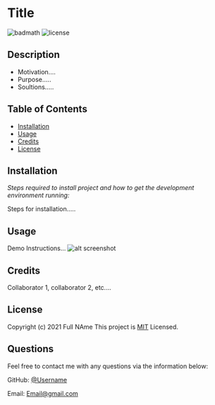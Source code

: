 # Title

![badmath](https://img.shields.io/github/languages/top/nielsenjared/badmath)
![license](https://img.shields.io/badge/license-MIT-brightgreen)

## Description

- Motivation....
- Purpose.....
- Soultions.....

## Table of Contents

- [Installation](#installation)
- [Usage](#usage)
- [Credits](#credits)
- [License](#license)

## Installation

*Steps required to install project and how to get the development environment running:*

Steps for installation.....

## Usage

Demo Instructions...
![alt screenshot](assets/images/image.jpg)

## Credits

Collaborator 1, collaborator 2, etc....

## License

Copyright (c) 2021 Full NAme
This project is [MIT](https://choosealicense.com/licenses/mit/) Licensed.

## Questions

Feel free to contact me with any questions via the information below:

GitHub: [@Username](https://github.com/Username)

Email: [Email@gmail.com](Email@gmail.com)